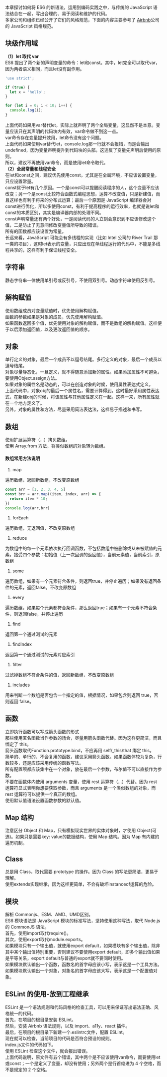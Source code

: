 本章探讨如何将 ES6 的新语法，运用到编码实践之中，与传统的 JavaScript 语法结合在一起，写出合理的、易于阅读和维护的代码。<br />多家公司和组织已经公开了它们的风格规范，下面的内容主要参考了 [Airbnb](https://github.com/airbnb/javascript)公司的 JavaScript 风格规范。
## **块级作用域**
**（1）let 取代 var**<br />ES6 提出了两个新的声明变量的命令：let和const。其中，let完全可以取代var，因为两者语义相同，而且let没有副作用。
```javascript
'use strict';

if (true) {
  let x = 'hello';
}

for (let i = 0; i < 10; i++) {
  console.log(i);
}
```
上面代码如果用var替代let，实际上就声明了两个全局变量，这显然不是本意。变量应该只在其声明的代码块内有效，var命令做不到这一点。<br />var命令存在变量提升效用，let命令没有这个问题。<br />上面代码如果使用var替代let，console.log那一行就不会报错，而是会输出undefined，因为变量声明提升到代码块的头部。这违反了变量先声明后使用的原则。<br />所以，建议不再使用var命令，而是使用let命令取代。<br />**（2）全局常量和线程安全**<br />在let和const之间，建议优先使用const，尤其是在全局环境，不应该设置变量，只应设置常量。<br />const优于let有几个原因。一个是const可以提醒阅读程序的人，这个变量不应该改变；另一个是const比较符合函数式编程思想，运算不改变值，只是新建值，而且这样也有利于将来的分布式运算；最后一个原因是 JavaScript 编译器会对const进行优化，所以多使用const，有利于提高程序的运行效率，也就是说let和const的本质区别，其实是编译器内部的处理不同。<br />const声明常量还有两个好处，一是阅读代码的人立刻会意识到不应该修改这个值，二是防止了无意间修改变量值所导致的错误。<br />所有的函数都应该设置为常量。<br />长远来看，JavaScript 可能会有多线程的实现（比如 Intel 公司的 River Trail 那一类的项目），这时let表示的变量，只应出现在单线程运行的代码中，不能是多线程共享的，这样有利于保证线程安全。
## **字符串**
静态字符串一律使用单引号或反引号，不使用双引号。动态字符串使用反引号。
## **解构赋值**
使用数组成员对变量赋值时，优先使用解构赋值。<br />函数的参数如果是对象的成员，优先使用解构赋值。<br />如果函数返回多个值，优先使用对象的解构赋值，而不是数组的解构赋值。这样便于以后添加返回值，以及更改返回值的顺序。
## **对象**
单行定义的对象，最后一个成员不以逗号结尾。多行定义的对象，最后一个成员以逗号结尾。<br />对象尽量静态化，一旦定义，就不得随意添加新的属性。如果添加属性不可避免，要使用Object.assign方法。<br />如果对象的属性名是动态的，可以在创造对象的时候，使用属性表达式定义。<br />上面代码中，对象obj的最后一个属性名，需要计算得到。这时最好采用属性表达式，在新建obj的时候，将该属性与其他属性定义在一起。这样一来，所有属性就在一个地方定义了。<br />另外，对象的属性和方法，尽量采用简洁表达法，这样易于描述和书写。
## **数组**
使用扩展运算符（...）拷贝数组。<br />使用 Array.from 方法，将类似数组的对象转为数组。
#### **数组常用方法说明**

1. map

遍历数组，返回新数组，不改变原数组
```javascript
const arr = [1, 2, 3, 4, 5]
const brr = arr.map((item, index, arr) => {
  return item * 10;
})
console.log(arr,brr)
```

1. forEach

遍历数组，无返回值，不改变原数组

1. reduce

为数组中的每一个元素依次执行回调函数，不包括数组中被删除或从未被赋值的元素，接受四个参数：初始值（上一次回调的返回值），当前元素值，当前索引，原数组

1. some

遍历数组，如果有一个元素符合条件，则返回true，并停止遍历；如果没有返回条件的元素，返回false。不改变原数组

1. every

遍历数组，如果每个元素都符合条件，那么返回true；如果有一个元素不符合条件，则返回false，并停止遍历

1. find

返回第一个通过测试的元素

1. findIndex

返回第一个通过测试的元素对应索引

1. filter

过滤掉数组不符合条件的值，返回新数组，不改变原数组

1. includes

用来判断一个数组是否包含一个指定的值，根据情况，如果包含则返回 true，否则返回 false。
## **函数**
立即执行函数可以写成箭头函数的形式<br />那些使用匿名函数当作参数的场合，尽量用箭头函数代替。因为这样更简洁，而且绑定了 this。<br />箭头函数取代Function.prototype.bind，不应再用 self/\_this/that 绑定 this。<br />简单的、单行的、不会复用的函数，建议采用箭头函数。如果函数体较为复杂，行数较多，还是应该采用传统的函数写法。<br />所有配置项都应该集中在一个对象，放在最后一个参数，布尔值不可以直接作为参数。<br />不要在函数体内使用 arguments 变量，使用 rest 运算符（...）代替。因为 rest 运算符显式表明你想要获取参数，而且 arguments 是一个类似数组的对象，而 rest 运算符可以提供一个真正的数组。<br />使用默认值语法设置函数参数的默认值。
## **Map 结构**
注意区分 Object 和 Map，只有模拟现实世界的实体对象时，才使用 Object(可选)。如果只是需要key: value的数据结构，使用 Map 结构。因为 Map 有内建的遍历机制。
## **Class**
总是用 Class，取代需要 prototype 的操作。因为 Class 的写法更简洁，更易于理解。<br />使用extends实现继承，因为这样更简单，不会有破坏instanceof运算的危险。
## **模块**
解析 Commonjs、ESM、AMD、UMD区别。<br />ES6 模块语法是 JavaScript 模块的标准写法，坚持使用这种写法，取代 Node.js 的 CommonJS 语法。<br />首先，使用import取代require()。<br />其次，使用export取代module.exports。<br />如果模块只有一个输出值，就使用export default，如果模块有多个输出值，除非其中某个输出值特别重要，否则建议不要使用export default，即多个输出值如果是平等关系，export default与普通的export就不要同时使用。<br />如果模块默认输出一个函数，函数名的首字母应该小写，表示这是一个工具方法。<br />如果模块默认输出一个对象，对象名的首字母应该大写，表示这是一个配置值对象。
## **ESLint 的使用-放到工程继承**
ESLint 是一个语法规则和代码风格的检查工具，可以用来保证写出语法正确、风格统一的代码。<br />首先，在项目的根目录安装 ESLint。<br />然后，安装 Airbnb 语法规则，以及 import、a11y、react 插件。<br />最后，在项目的根目录下新建一个.eslintrc文件，配置 ESLint。<br />现在就可以检查，当前项目的代码是否符合预设的规则。<br />index.js文件的代码如下。<br />使用 ESLint 检查这个文件，就会报出错误。<br />上面代码说明，原文件有五个错误，其中两个是不应该使用var命令，而要使用let或const；一个是定义了变量，却没有使用；另外两个是行首缩进为 4 个空格，而不是规定的 2 个空格。
